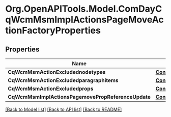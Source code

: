 # Org.OpenAPITools.Model.ComDayCqWcmMsmImplActionsPageMoveActionFactoryProperties
## Properties

Name | Type | Description | Notes
------------ | ------------- | ------------- | -------------
**CqWcmMsmActionExcludednodetypes** | [**ConfigNodePropertyArray**](ConfigNodePropertyArray.md) |  | [optional] 
**CqWcmMsmActionExcludedparagraphitems** | [**ConfigNodePropertyArray**](ConfigNodePropertyArray.md) |  | [optional] 
**CqWcmMsmActionExcludedprops** | [**ConfigNodePropertyArray**](ConfigNodePropertyArray.md) |  | [optional] 
**CqWcmMsmImplActionsPagemovePropReferenceUpdate** | [**ConfigNodePropertyBoolean**](ConfigNodePropertyBoolean.md) |  | [optional] 

[[Back to Model list]](../README.md#documentation-for-models) [[Back to API list]](../README.md#documentation-for-api-endpoints) [[Back to README]](../README.md)

